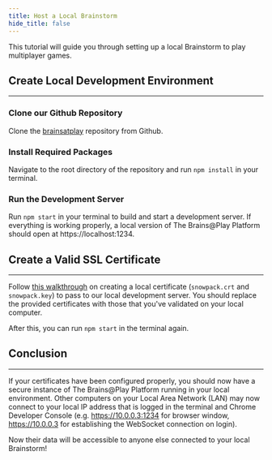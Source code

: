 ```yaml
---
title: Host a Local Brainstorm
hide_title: false
---
```


<!-- ## Overview
--- -->
This tutorial will guide you through setting up a local Brainstorm to play multiplayer games.


## Create Local Development Environment
---
### Clone our Github Repository
Clone the [brainsatplay](https://github.com/brainsatplay/brainsatplay) repository from Github.

### Install Required Packages
Navigate to the root directory of the repository and run `npm install` in your terminal.

### Run the Development Server
Run `npm start` in your terminal to build and start a development server. If everything is working properly, a local version of The Brains@Play Platform should open at https://localhost:1234.

## Create a Valid SSL Certificate
---
Follow [this walkthrough](https://www.freecodecamp.org/news/how-to-get-https-working-on-your-local-development-environment-in-5-minutes-7af615770eec/) on creating a local certificate (`snowpack.crt` and `snowpack.key`) to pass to our local development server. You should replace the provided certificates with those that you've validated on your local computer.

After this, you can run `npm start` in the terminal again.

## Conclusion
---
If your certificates have been configured properly, you should now have a secure instance of The Brains@Play Platform running in your local environment. Other computers on your Local Area Network (LAN) may now connect to your local IP address that is logged in the terminal and Chrome Developer Console (e.g. https://10.0.0.3:1234 for browser window, https://10.0.0.3 for establishing the WebSocket connection on login). 

Now their data will be accessible to anyone else connected to your local Brainstorm!